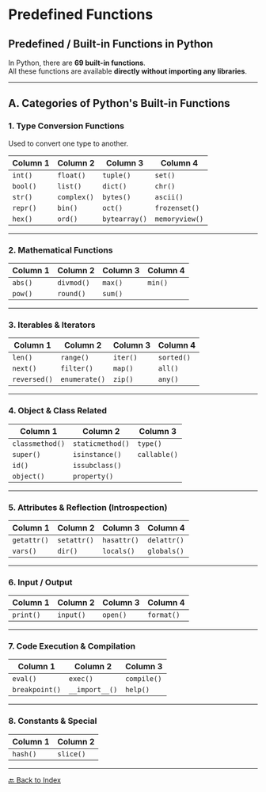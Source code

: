 # Predefined Functions

## Predefined / Built-in Functions in Python

In Python, there are **69 built-in functions**.  
All these functions are available **directly without importing any libraries**.

---

## A. Categories of Python's Built-in Functions

### 1. Type Conversion Functions
Used to convert one type to another.

| Column 1 | Column 2 | Column 3 | Column 4 |
|----------|----------|----------|----------|
| `int()`  | `float()` | `tuple()` | `set()` |
| `bool()` | `list()`  | `dict()`  | `chr()` |
| `str()`  | `complex()` | `bytes()` | `ascii()` |
| `repr()` | `bin()`   | `oct()`  | `frozenset()` |
| `hex()`  | `ord()`   | `bytearray()` | `memoryview()` |

---

### 2. Mathematical Functions

| Column 1 | Column 2 | Column 3 | Column 4 |
|----------|----------|----------|----------|
| `abs()`  | `divmod()` | `max()` | `min()` |
| `pow()`  | `round()`  | `sum()` |          |

---

### 3. Iterables & Iterators

| Column 1     | Column 2   | Column 3  | Column 4  |
|--------------|------------|-----------|-----------|
| `len()`      | `range()`  | `iter()`  | `sorted()` |
| `next()`     | `filter()` | `map()`   | `all()`    |
| `reversed()` | `enumerate()` | `zip()` | `any()`   |

---

### 4. Object & Class Related

| Column 1         | Column 2         | Column 3     |
|------------------|-----------------|-------------|
| `classmethod()`  | `staticmethod()` | `type()` | 
| `super()`        | `isinstance()`  | `callable()` |
| `id()`           | `issubclass()`  |             | 
| `object()`       | `property()` |             | 

---

### 5. Attributes & Reflection (Introspection)

| Column 1    | Column 2    | Column 3    | Column 4 |
|------------|------------|------------|----------|
| `getattr()` | `setattr()` | `hasattr()` | `delattr()` |
| `vars()`    | `dir()`     | `locals()`  | `globals()` |

---

### 6. Input / Output

| Column 1   | Column 2 | Column 3 | Column 4 |
|-----------|----------|----------|----------|
| `print()` | `input()` | `open()` | `format()` |

---

### 7. Code Execution & Compilation

| Column 1    | Column 2    | Column 3    | 
|------------|------------|------------|
| `eval()`   | `exec()`   | `compile()` |
| `breakpoint()` | `__import__()` | `help()`|
---

### 8. Constants & Special

| Column 1 | Column 2 |
|----------|----------|
| `hash()` | `slice()` |


---
[🔙 Back to Index](README.md)
